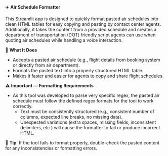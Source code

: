 ✈️ __Air Schedule Formatter__

This Streamlit app is designed to quickly format pasted air schedules into clean HTML tables for easy copying and pasting by contact center agents. Additionally, it takes the content from a provided schedule and creates a department of transportation (DOT) friendly script agents can use when quoting air schedules while handling a voice interaction. 

🚀 __What It Does__
  - Accepts a pasted air schedule (e.g., flight details from booking system or directly from air department).
  - Formats the pasted text into a properly structured HTML table.
  - Makes it faster and easier for agents to copy and share flight schedules.

⚠️ __Important — Formatting Requirements__
  - As this tool was developed to parse very specific regex, the pasted air schedule must follow the defined regex formats for the tool to work correctly.
    - Text must be consistently structured (e.g., consistent number of columns, expected line breaks, no missing data).
    - Unexpected variations (extra spaces, missing fields, inconsistent delimiters, etc.) will cause the formatter to fail or produce incorrect HTML.

  💬 __Tip__: If the tool fails to format properly, double-check the pasted content for any inconsistencies or formatting errors.
